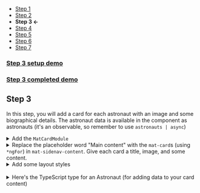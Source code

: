 * [Step 1](./step_1.md)
* [Step 2](./step_2.md)
* **Step 3 <-**
* [Step 4](./step_4.md)
* [Step 5](./step_5.md)
* [Step 6](./step_6.md)
* [Step 7](./step_7.md)

### [Step 3 setup demo](https://stackblitz.com/github/rnocc/blast-off-with-am/tree/step-2)
### [Step 3 completed demo](https://stackblitz.com/github/rnocc/blast-off-with-am/tree/step-3)

## Step 3

In this step, you will add a card for each astronaut with an image and some biographical details. The astronaut data is available in the component as astronauts (it's an observable, so remember to use <code>astronauts | async</code>)

<details><summary>Add the <code>MatCardModule</code></summary>

`app.module.ts`

```ts
import { MatCardModule } from '@angular/material/card';

@NgModule({
  ...
  imports: [
    ...
    MatCardModule,
  ],
  ...
})
```
</details>

<details><summary>Replace the placeholder word "Main content" with the <code>mat-card</code>s (using <code>*ngFor</code>) in <code>mat-sidenav-content</code>. Give each card a title, image, and some content.</summary>

`app.component.html` 

```html
  <mat-sidenav-content role="region">
    <mat-card *ngFor="let astronaut of astronauts | async">
      <mat-card-title>{{astronaut.name}}</mat-card-title>
      <img mat-card-image [src]="astronaut.photo">
      <mat-card-content>
        <dl>
          <dt class="mat-small">Name</dt>
          <dd class="mat-body-2">{{ astronaut.name }}</dd>
          <dt class="mat-small">Space walks</dt>
          <dd class="mat-body-2">{{ astronaut.spaceWalks }}</dd>
          <dt class="mat-small">Undergraduate major</dt>
          <dd class="mat-body-2">{{ astronaut.undergraduateMajor }}</dd>
        </dl>
      </mat-card-content>
    </mat-card>
  </mat-sidenav-content>
```
</details>

<details><summary>Add some layout styles</summary>

`app.component.css` 

```css
mat-sidenav-content {
  padding: 16px;
  display: grid;
  grid-gap: 10px;
  grid-template-columns: repeat(auto-fill, 280px);
}

mat-card {
  width: 232px;
}

[mat-card-image] {
  height: 330px;
}

dl {
  display: grid;
  grid-template-columns: 2fr 3fr;
}

dd {
  margin-inline-start: 0;
}
```
</details>

<br/>

<details><summary>Here's the TypeScript type for an Astronaut (for adding data to your card content)</summary>

export interface Astronaut {
  name: string;
  year: number;
  group: number;
  status: string;
  birthdate: string;
  birthPlace: string;
  gender: string;
  almaMater: string;
  undergraduateMajor: string;
  graduateMajor: string;
  militaryRank: string;
  militaryBranch: string;
  spaceFlights: number;
  spaceFlightHours: number;
  spaceWalks: number;
  spaceWalkHours: number;
  missions: string;
  deathDate: string;
  deathMission: string;
  photo: string;
}
</details>
